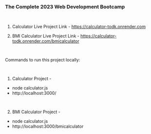 ### The Complete 2023 Web Development Bootcamp

<br>

1. Calculator Live Project Link - https://calculator-todk.onrender.com

2. BMI Calculator Live Project Link - https://calculator-todk.onrender.com/bmicalculator

<br/>

Commands to run this project locally:

<br>

1. Calculator Project -

- node calculator.js
- http://localhost:3000/

<br>

2. BMI Calculator Project -

- node calculator.js
- http://localhost:3000/bmicalculator
